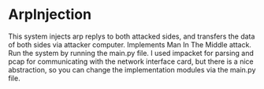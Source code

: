 # ArpInjection
This system injects arp replys to both attacked sides, and transfers the data of both sides via attacker computer. Implements Man In The Middle attack.
Run the system by running the main.py file.
I used impacket for parsing and pcap for communicating with the network interface card, but there is a nice abstraction, 
so you can change the implementation modules via the main.py file.

